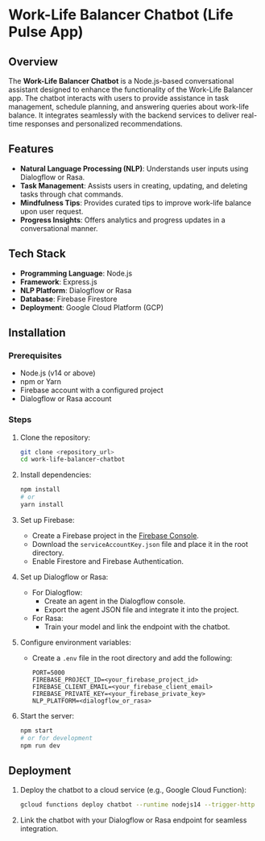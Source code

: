# Work-Life Balancer Chatbot (Life Pulse App)

## Overview
The **Work-Life Balancer Chatbot** is a Node.js-based conversational assistant designed to enhance the functionality of the Work-Life Balancer app. The chatbot interacts with users to provide assistance in task management, schedule planning, and answering queries about work-life balance. It integrates seamlessly with the backend services to deliver real-time responses and personalized recommendations.

## Features
- **Natural Language Processing (NLP)**: Understands user inputs using Dialogflow or Rasa.
- **Task Management**: Assists users in creating, updating, and deleting tasks through chat commands.
- **Mindfulness Tips**: Provides curated tips to improve work-life balance upon user request.
- **Progress Insights**: Offers analytics and progress updates in a conversational manner.

## Tech Stack
- **Programming Language**: Node.js
- **Framework**: Express.js
- **NLP Platform**: Dialogflow or Rasa
- **Database**: Firebase Firestore
- **Deployment**: Google Cloud Platform (GCP)

## Installation

### Prerequisites
- Node.js (v14 or above)
- npm or Yarn
- Firebase account with a configured project
- Dialogflow or Rasa account

### Steps
1. Clone the repository:
   ```bash
   git clone <repository_url>
   cd work-life-balancer-chatbot
   ```

2. Install dependencies:
   ```bash
   npm install
   # or
   yarn install
   ```

3. Set up Firebase:
   - Create a Firebase project in the [Firebase Console](https://firebase.google.com/).
   - Download the `serviceAccountKey.json` file and place it in the root directory.
   - Enable Firestore and Firebase Authentication.

4. Set up Dialogflow or Rasa:
   - For Dialogflow:
     - Create an agent in the Dialogflow console.
     - Export the agent JSON file and integrate it into the project.
   - For Rasa:
     - Train your model and link the endpoint with the chatbot.

5. Configure environment variables:
   - Create a `.env` file in the root directory and add the following:
     ```env
     PORT=5000
     FIREBASE_PROJECT_ID=<your_firebase_project_id>
     FIREBASE_CLIENT_EMAIL=<your_firebase_client_email>
     FIREBASE_PRIVATE_KEY=<your_firebase_private_key>
     NLP_PLATFORM=<dialogflow_or_rasa>
     ```

6. Start the server:
   ```bash
   npm start
   # or for development
   npm run dev
   ```


## Deployment
1. Deploy the chatbot to a cloud service (e.g., Google Cloud Function):
   ```bash
   gcloud functions deploy chatbot --runtime nodejs14 --trigger-http
   ```
2. Link the chatbot with your Dialogflow or Rasa endpoint for seamless integration.

